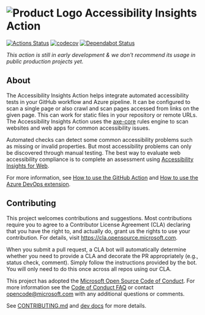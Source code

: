 <!--
Copyright (c) Microsoft Corporation. All rights reserved.
Licensed under the MIT License.
-->

# ![Product Logo](./icons/brand-blue-48px.png) Accessibility Insights Action

[![Actions Status](https://github.com/microsoft/accessibility-insights-action/workflows/Build/badge.svg)](https://github.com/microsoft/accessibility-insights-action/actions)
[![codecov](https://codecov.io/gh/microsoft/accessibility-insights-action/branch/main/graph/badge.svg)](https://codecov.io/gh/microsoft/accessibility-insights-action)
[![Dependabot Status](https://api.dependabot.com/badges/status?host=github&repo=microsoft/accessibility-insights-action)](https://dependabot.com)

_This action is still in early development & we don't recommend its usage in public production projects yet._

## About

The Accessibility Insights Action helps integrate automated accessibility tests in your GitHub workflow and Azure pipeline. It can be configured to scan a single page or also crawl and scan pages accessed from links on the given page. This can work for static files in your repository or remote URLs.
The Accessibility Insights Action uses the [axe-core](https://github.com/dequelabs/axe-core) rules engine to scan websites and web apps for common accessibility issues.

Automated checks can detect some common accessibility problems such as missing or invalid properties. But most accessibility problems can only be discovered through manual testing. The best way to evaluate web accessibility compliance is to complete an assessment using [Accessibility Insights for Web](https://accessibilityinsights.io/docs/en/web/overview/).

For more information, see [How to use the GitHub Action](docs/gh-action-usage.md) and [How to use the Azure DevOps extension](docs/ado-extension-usage.md).

## Contributing

This project welcomes contributions and suggestions. Most contributions require you to agree to a
Contributor License Agreement (CLA) declaring that you have the right to, and actually do, grant us
the rights to use your contribution. For details, visit https://cla.opensource.microsoft.com.

When you submit a pull request, a CLA bot will automatically determine whether you need to provide
a CLA and decorate the PR appropriately (e.g., status check, comment). Simply follow the instructions
provided by the bot. You will only need to do this once across all repos using our CLA.

This project has adopted the [Microsoft Open Source Code of Conduct](https://opensource.microsoft.com/codeofconduct/).
For more information see the [Code of Conduct FAQ](https://opensource.microsoft.com/codeofconduct/faq/) or
contact [opencode@microsoft.com](mailto:opencode@microsoft.com) with any additional questions or comments.

See [CONTRIBUTING.md](./CONTRIBUTING.md) and [dev docs](./dev/README.md) for more details.
